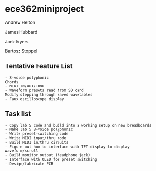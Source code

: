 # ece362miniproject
Andrew Helton

James Hubbard

Jack Myers

Bartosz Stoppel

## Tentative Feature List
    - 8-voice polyphonic
	Chords
	- MIDI IN/OUT/THRU
	- Waveform presets read from SD card
	Modify stepping through saved wavetables
	- Faux oscilloscope display

## Task list
    - Copy lab 5 code and build into a working setup on new breadboards
	- Make lab 5 8-voice polyphonic
	- Write preset-switching code
    - Write MIDI input/thru code
	- Build MIDI in/thru circuits
	- Figure out how to interface with TFT display to display waveform/scroll
	- Build monitor output (headphone jack)
	- Interface with OLED for preset switching
	- Design/fabricate PCB
